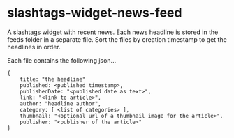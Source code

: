 # slashtags-widget-news-feed

A slashtags widget with recent news. 
Each news headline is stored in the feeds folder in a separate file. Sort the files by creation timestamp to get the headlines in order.

Each file contains the following json...

```
{
    title: "the headline"
    published: <published timestamp>,
    publishedDate: "<published date as text>",
    link: "<link to article>",
    author: "headline author",
    category: [ <list of categories> ],
    thumbnail: "<optional url of a thumbnail image for the article>",
    publisher: "<publisher of the article>"
}
```
